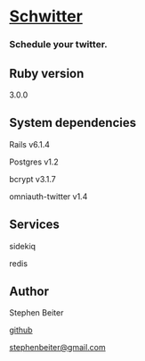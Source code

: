 # [Schwitter](https://schwitter.herokuapp.com/)

### Schedule your twitter.

## Ruby version

3.0.0

## System dependencies

Rails v6.1.4

Postgres v1.2

bcrypt v3.1.7

omniauth-twitter v1.4

## Services

sidekiq

redis

## Author

Stephen Beiter

[github](https://github.com/stephenbeiter)

[stephenbeiter@gmail.com](mailto:stephenbeiter@gmail.com)
